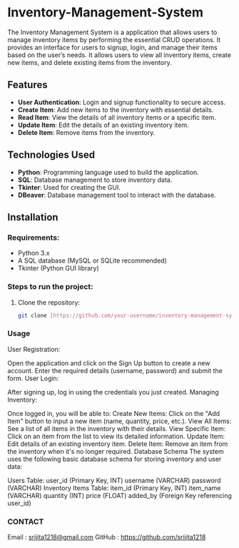 # Inventory-Management-System
The Inventory Management System is a application that allows users to manage inventory items by performing the essential CRUD operations. It provides an interface for users to signup, login, and manage their items based on the user’s needs. It allows users to view all inventory items, create new items, and delete existing items from the inventory.
## Features
- **User Authentication**: Login and signup functionality to secure access.
- **Create Item**: Add new items to the inventory with essential details.
- **Read Item**: View the details of all inventory items or a specific item.
- **Update Item**: Edit the details of an existing inventory item.
- **Delete Item**: Remove items from the inventory.

## Technologies Used
- **Python**: Programming language used to build the application.
- **SQL**: Database management to store inventory data.
- **Tkinter**: Used for creating the GUI.
- **DBeaver**: Database management tool to interact with the database.

## Installation
### Requirements:
- Python 3.x
- A SQL database (MySQL or SQLite recommended)
- Tkinter (Python GUI library)

### Steps to run the project:
1. Clone the repository:
   ```bash
   git clone [https://github.com/your-username/inventory-management-system.git](https://github.com/srijita1218/Inventory-Management-System)


### Usage
User Registration:

Open the application and click on the Sign Up button to create a new account.
Enter the required details (username, password) and submit the form.
User Login:

After signing up, log in using the credentials you just created.
Managing Inventory:

Once logged in, you will be able to:
Create New Items: Click on the "Add Item" button to input a new item (name, quantity, price, etc.).
View All Items: See a list of all items in the inventory with their details.
View Specific Item: Click on an item from the list to view its detailed information.
Update Item: Edit details of an existing inventory item.
Delete Item: Remove an item from the inventory when it's no longer required.
Database Schema
The system uses the following basic database schema for storing inventory and user data:

Users Table:
user_id (Primary Key, INT)
username (VARCHAR)
password (VARCHAR)
Inventory Items Table:
item_id (Primary Key, INT)
item_name (VARCHAR)
quantity (INT)
price (FLOAT)
added_by (Foreign Key referencing user_id)

### CONTACT
Email : srijita1218@gmail.com
GitHub : https://github.com/srijita1218
